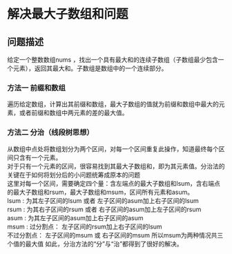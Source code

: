 # 解决最大子数组和问题
## 问题描述
  给定一个整数数组nums ，找出一个具有最大和的连续子数组（子数组最少包含一个元素），返回其最大和。子数组是数组中的一个连续部分。
### 方法一  前缀和数组
  遍历给定数组，计算出其前缀和数组，最大子数组的值就为前缀和数组中最大的元素，或者前缀和数组中两元素的差的最大值。
  
### 方法二 分治（线段树思想）
  从数组中点处将数组划分为两个区间，对每一个区间重复此操作，知道最终每个区间只含有一个元素。<br>
  对于只有一个元素的区间，很容易找到其最大子数组和，即为其元素值。分治法的关键在于如何将划分后的小问题统筹成原本的问题<br>
  这里对每一个区间，需要确定四个量：含左端点的最大子数组和lsum，含右端点的最大子数组和rsum，最大子数组和msum，区间所有元素和asum。<br>
  lsum : 为其左子区间的lsum 或者 左子区间的asum加上右子区间的lsum<br>
  rsum : 为其右子区间的rsum 或者 右子区间的asum加上左子区间的rsum<br>
  asum : 为其左子区间的asum加上右子区间的asum<br>
  msum : 过分割点： 左子区间的rsum加上右子区间的lsum<br>
         不过分割点： 左子区间的msum 或 右子区间的msum
         所以msum为两种情况共三个值的最大值
 如此，分治方法的“分”与“治”都得到了很好的解决。
